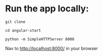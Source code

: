 # Run the app locally: 

`git clone`

`cd angular-start`

`python -m SimpleHTTPServer 8000`

 Nav to [http://localhost:8000/](http://localhost:8000/) in your browser 
